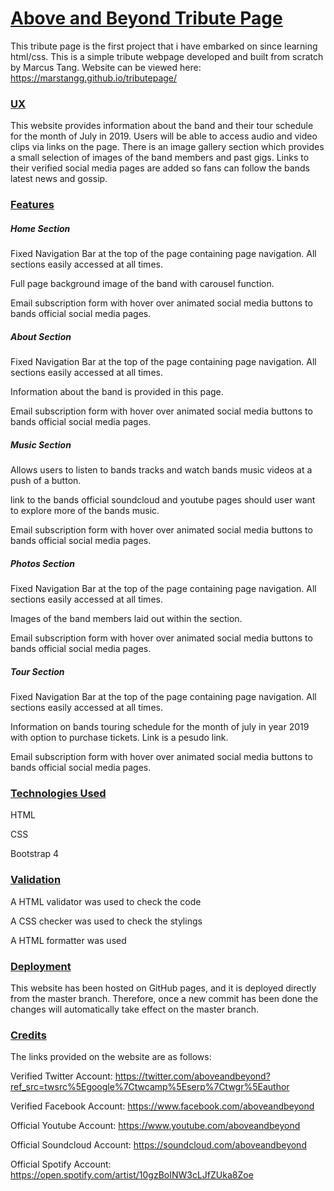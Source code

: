 # <a href="https://marstangg.github.io/tributepage/"> Above and Beyond Tribute Page</a>
This tribute page is the first project that i have embarked on since learning html/css. This is a simple tribute webpage developed and built from scratch by Marcus Tang. Website can be viewed here: https://marstangg.github.io/tributepage/

### <u>UX</u>
This website  provides information about the band and their tour schedule for the month of July in 2019.
Users will be able to access audio and video clips via links on the page.
There is an image gallery section which provides a small selection of images of the band members and past gigs. Links to their verified social media pages are added so fans can follow the bands latest news and gossip.

### <u>Features</u>
##### Home Section
Fixed Navigation Bar at the top of the page containing page navigation. All sections easily accessed at all times.

Full page background image of the band with carousel function.

Email subscription form with hover over animated social media buttons to bands official social media pages.

##### About Section
Fixed Navigation Bar at the top of the page containing page navigation. All sections easily accessed at all times.

Information about the band is provided in this page.

Email subscription form with hover over animated social media buttons to bands official social media pages.

##### Music Section
Allows users to listen to bands tracks and watch bands music videos at a push of a button.

link to the bands official soundcloud and youtube pages should user want to explore more of the bands music.

Email subscription form with hover over animated social media buttons to bands official social media pages.
  
##### Photos Section
Fixed Navigation Bar at the top of the page containing page navigation. All sections easily accessed at all times.

Images of the band members laid out within the section.

Email subscription form with hover over animated  social media buttons to bands official social media pages.
  
##### Tour Section
Fixed Navigation Bar at the top of the page containing page navigation. All sections easily accessed at all times.

Information on bands touring schedule for the month of july in year 2019 with option to purchase tickets. Link is a pesudo link.

Email subscription form with hover over animated  social media buttons to bands official social media pages.


### <u>Technologies Used</u>
HTML

CSS

Bootstrap 4

### <u>Validation</u>

A HTML validator was used to check the code

A CSS checker was used to check the stylings

A HTML formatter was used



### <u>Deployment</u>
This website has been hosted on GitHub pages, and it is deployed directly from the master branch. Therefore, once a new commit has been done the changes will automatically take effect on the master branch.


### <u>Credits</u>
The links provided on the website are as follows:

Verified Twitter Account:
https://twitter.com/aboveandbeyond?ref_src=twsrc%5Egoogle%7Ctwcamp%5Eserp%7Ctwgr%5Eauthor

Verified Facebook Account:
https://www.facebook.com/aboveandbeyond

Official Youtube Account:
https://www.youtube.com/aboveandbeyond

Official Soundcloud Account:
https://soundcloud.com/aboveandbeyond

Official Spotify Account:
https://open.spotify.com/artist/10gzBoINW3cLJfZUka8Zoe
